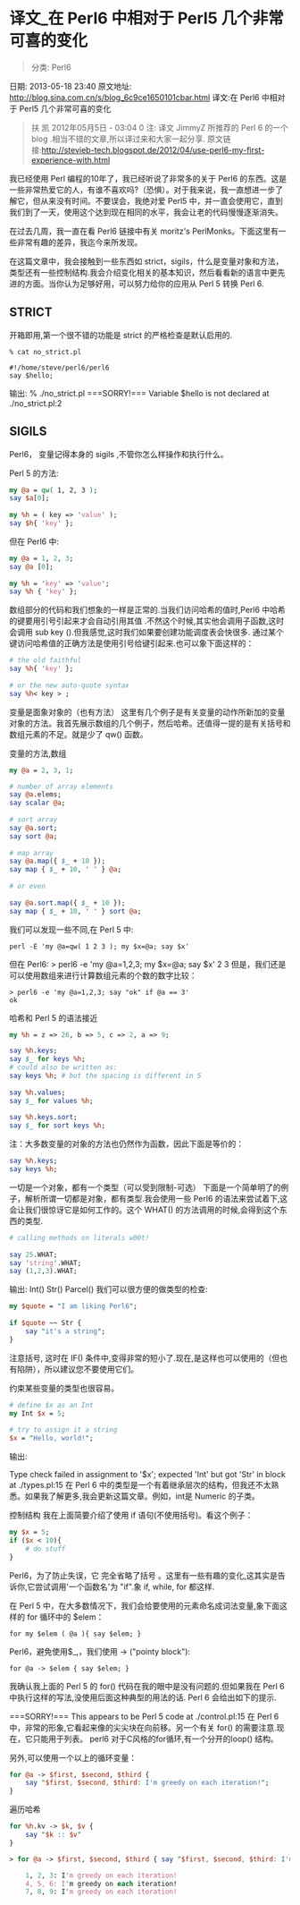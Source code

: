 # 译文_在 Perl6 中相对于 Perl5 几个非常可喜的变化
> 分类: Perl6

日期: 2013-05-18 23:40
原文地址: http://blog.sina.com.cn/s/blog_6c9ce1650101cbar.html
译文:在 Perl6 中相对于 Perl5 几个非常可喜的变化
> 扶 凯 2012年05月5日 - 03:04 0
注: 译文 JimmyZ 所推荐的   Perl 6 的一个 blog .相当不错的文章,所以译过来和大家一起分享.
原文链接:http://stevieb-tech.blogspot.de/2012/04/use-perl6-my-first-experience-with.html


我已经使用 Perl 编程的10年了，我已经听说了非常多的关于 Perl6 的东西。这是一些非常热爱它的人，有谁不喜欢吗?（恐惧）。对于我来说，我一直想进一步了解它，但从来没有时间。不要误会，我绝对爱 Perl5 中，并一直会使用它，直到我们到了一天，使用这个达到现在相同的水平，我会让老的代码慢慢逐渐消失。


在过去几周，我一直在看 Perl6 链接中有关 moritz's PerlMonks。下面这里有一些非常有趣的差异，我迄今来所发现。


在这篇文章中，我会接触到一些东西如 strict，sigils，什么是变量对象和方法，类型还有一些控制结构.我会介绍变化相关的基本知识，然后看看新的语言中更先进的方面。当你认为足够好用，可以努力给你的应用从 Perl 5 转换 Perl 6.


## STRICT
开箱即用,第一个很不错的功能是 strict 的严格检查是默认启用的.

    % cat no_strict.pl
     
    #!/home/steve/perl6/perl6
    say $hello;
输出:
    % ./no_strict.pl
    ===SORRY!===
    Variable $hello is not declared at ./no_strict.pl:2
## SIGILS
Perl6， 变量记得本身的 sigils ,不管你怎么样操作和执行什么。


Perl 5 的方法:
```perl
my @a = qw( 1, 2, 3 );
say $a[0];
 
my %h = ( key => 'value' );
say $h{ 'key' };
```
但在 Perl6 中:
```perl
my @a = 1, 2, 3;
say @a [0];
 
my %h = 'key' => 'value';
say %h { 'key' };
```
数组部分的代码和我们想象的一样是正常的.当我们访问哈希的值时,Perl6 中哈希的键要用引号引起来才会自动引用其值 .不然这个时候,其实他会调用子函数,这时会调用 sub key ().但我感觉,这时我们如果要创建功能调度表会快很多.
通过某个键访问哈希值的正确方法是使用引号给键引起来.也可以象下面这样的：
```perl
# the old faithful
say %h{ 'key' };
 
# or the new auto-quote syntax
say %h< key > ;
```
变量是面象对象的（也有方法）
这里有几个例子是有关变量的动作所新加的变量对象的方法。我首先展示数组的几个例子，然后哈希。还值得一提的是有关括号和数组元素的不足。就是少了 qw() 函数。

变量的方法,数组
```perl
my @a = 2, 3, 1;

# number of array elements
say @a.elems;
say scalar @a;
 
# sort array
say @a.sort;
say sort @a;
 
# map array
say @a.map({ $_ + 10 });
say map { $_ + 10, ' ' } @a;
 
# or even
 
say @a.sort.map({ $_ + 10 });
say map { $_ + 10, ' ' } sort @a;
```
我们可以发现一些不同,在 Perl 5 中:

    perl -E 'my @a=qw( 1 2 3 ); my $x=@a; say $x'

但在 Perl6:
    > perl6 -e 'my @a=1,2,3; my $x=@a; say $x'
    2 3
但是，我们还是可以使用数组来进行计算数组元素的个数的数字比较：

    > perl6 -e 'my @a=1,2,3; say "ok" if @a == 3'
    ok
哈希和 Perl 5 的语法接近
```perl
my %h = z => 26, b => 5, c => 2, a => 9;

say %h.keys;
say $_ for keys %h;
# could also be written as:
say keys %h; # but the spacing is different in 5
 
say %h.values;
say $_ for values %h;
 
say %h.keys.sort;
say $_ for sort keys %h;
```
注：大多数变量的对象的方法也仍然作为函数，因此下面是等价的：
```perl
say %h.keys;
say keys %h;
```
一切是一个对象，都有一个类型（可以受到限制-可选）
下面是一个简单明了的例子，解析所谓一切都是对象，都有类型.我会使用一些 Perl6 的语法来尝试着下,这会让我们很惊讶它是如何工作的。这个 WHAT() 的方法调用的时候,会得到这个东西的类型.
```perl
# calling methods on literals w00t! 
 
say 25.WHAT;
say 'string'.WHAT;
say (1,2,3).WHAT;
```
输出:
    Int()
    Str()
    Parcel()
我们可以很方便的做类型的检查:
```perl
my $quote = "I am liking Perl6";
 
if $quote ~~ Str {
    say "it's a string";
}
```
注意括号, 这时在 IF() 条件中,变得非常的短小了.现在,是这样也可以使用的（但也有陷阱），所以建议您不要使用它们。

约束某些变量的类型也很容易。
```perl
# define $x as an Int
my Int $x = 5;
 
# try to assign it a string
$x = "Hello, world!";
```
输出:


Type check failed in assignment to '$x'; expected 'Int' but got 'Str'
  in block   at ./types.pl:15
在 Perl 6 中的类型是一个有着继承层次的结构，但我还不太熟悉。如果我了解更多,我会更新这篇文章。例如，int是 Numeric 的子类。
 
控制结构
我在上面简要介绍了使用 if 语句(不使用括号)。看这个例子：
```perl
my $x = 5;
if ($x < 10){
    # do stuff
}
```
Perl6，为了防止失误，它 完全省略了括号 。这里有一些有趣的变化,这其实是告诉你,它尝试调用'一个函数名'为 "if".象 if, while, for 都这样.

在 Perl 5 中，在大多数情况下，我们会给要使用的元素命名成词法变量,象下面这样的 for 循环中的 $elem：

    for my $elem ( @a ){ say $elem; }
Perl6，避免使用$_,，我们使用 -> ("pointy block"):

    for @a -> $elem { say $elem; }
我确认我上面的 Perl 5 的 for() 代码在我的眼中是没有问题的.但如果我在 Perl 6 中执行这样的写法,没使用后面这种典型的用法的话. Perl 6 会给出如下的提示.

===SORRY!===
This appears to be Perl 5 code
at ./control.pl:15
  在 Perl 6 中，非常的形象,它看起来像的尖尖块在向前移。另一个有关 for() 的需要注意.现在，它只能用于列表。 perl6 对于C风格的for循环,有一个分开的loop() 结构。

另外,可以使用一个以上的循环变量：

```perl
for @a -> $first, $second, $third { 
    say "$first, $second, $third: I'm greedy on each iteration!"; 
}
```

遍历哈希
```perl
for %h.kv -> $k, $v {
    say "$k :: $v"
}
```
```perl
> for @a -> $first, $second, $third { say "$first, $second, $third: I'm greedy on each iteration!"; }
```
```perl
    1, 2, 3: I'm greedy on each iteration!
    4, 5, 6: I'm greedy on each iteration!
    7, 8, 9: I'm greedy on each iteration!
```